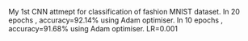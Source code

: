 My 1st CNN attmept for classification of fashion MNIST dataset.
In 20 epochs , accuracy=92.14% using Adam optimiser.
In 10 epochs , accuracy=91.68% using Adam optimiser.
LR=0.001
